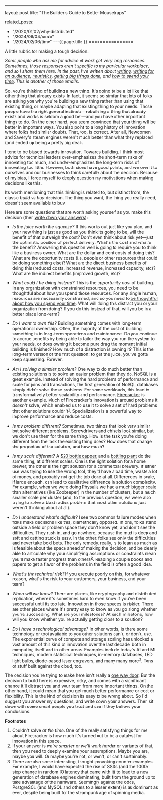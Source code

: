 ---
layout: post
title: "The Builder's Guide to Better Mousetraps"


related_posts:
  - "/2020/01/02/why-distributed"
  - "/2024/06/04/scale"
  - "/2024/02/06/time"
---{{ page.title }}
================

<p class="meta">A little rubric for making a tough decision.</p>

*Some people who ask me for advice at work get very long responses. Sometimes, those responses aren't specific to my particular workplace, and so I share them here. In the past, I've written about [writing](https://brooker.co.za/blog/2022/11/08/writing.html), [writing for an audience](https://brooker.co.za/blog/2023/09/21/audience.html), [heuristics](https://brooker.co.za/blog/2022/12/15/thumb.html), [getting big things done](https://brooker.co.za/blog/2020/10/19/big-changes.html), and [how to spend your time](https://brooker.co.za/blog/2024/02/06/time.html). This is another of those emails.*

So, you're thinking of building a new thing. It's going to be a lot like that other thing that already exists. In fact, it seems so similar that lots of folks are asking you why you're building a new thing rather than using that existing thing, or maybe adapting that existing thing to your needs. Those people have the right general instincts&mdash;rebuilding a thing that already exists and works is seldom a good bet&mdash;and you have other important things to do. On the other hand, you seem convinced that your thing will be better in important ways. You also point to a long history of innovation where folks had similar doubts. That, too, is correct. After all, Newcomen and Savery's steam engines weren't much better than what they replaced (and ended up being a pretty big deal).

I tend to be biased towards innovation. Towards building. I think most advice for technical leaders over-emphasizes the short-term risks of innovating too much, and under-emphasizes the long-term risks of innovating too little. However, both sides have good points, and we owe it to ourselves and our businesses to think carefully about the decision. Because of my bias, I force myself to deeply question my motivations when making decisions like this.

Its worth mentioning that this thinking is related to, but distinct from, the classic *build vs buy* decision. The thing you want, the thing you really need, doesn't seem available to buy.

Here are some questions that are worth asking yourself as you make this decision (then [write down your answers](https://brooker.co.za/blog/2022/11/08/writing.html)):

* *Is the juice worth the squeeze?* If this works out just like you plan, and your new thing is just as good as you think its going to be, will the benefit of that outweigh the cost? Don't even think about risk yet&mdash;just the optimistic position of perfect delivery. What's the cost and what's the benefit? Answering this question well is going to require you to think like a business owner. What are the dollar and cent costs of doing this? What are the opportunity costs (i.e. people or other resources that could be doing something else)? What are the direct business benefits of doing this (reduced costs, increased revenue, increased capacity, etc)? What are the indirect benefits (improved growth, etc)?

* *What could I be doing instead?* This is the *opportunity cost* of building. In any organization with constrained resources, you need to be thoughtful about how you spend those resources. For any single human, resources are necessarily constrained, and so you need to [be thoughtful about how you spend your time](https://brooker.co.za/blog/2024/02/06/time.html). What will doing this distract you or your organization from doing? If you do this instead of that, will you be in a better place long-term?

* *Do I want to own this?* Building something comes with long-term operational ownership. Often, the majority of the cost of building something is in long-term operations and maintenance. Do you continue to accrue benefits by being able to tailor the way you run the system to your needs, or does owning it become pure drag the moment initial building is finished? How much of a distraction is owning it? This is the long-term version of the first question: to get the juice, you've gotta keep squeezing. Forever.

* *Am I solving a simpler problem?* One way to do much better than existing solutions is to solve an easier problem than they do. NoSQL is a great example. Instead of solving the hard problems of performance and scale for joins and transactions, the first generation of NoSQL databases simply didn't solve those problems. For some workloads, this lead to transformatively better scalability and performance. [Firecracker](https://www.usenix.org/conference/nsdi20/presentation/agache) is another example. Much of Firecracker's innovation is around problems it *doesn't* solve, which enabled us to use it to solve a set of hard problems that other solutions couldn't<sup>[1](#foot1)</sup>. Specialization is a powerful way to improve performance and reduce costs.

* *Is my problem different?* Sometimes, two things that look very similar but solve different problems. Screwdrivers and chisels look similar, but we don't use them for the same thing. How is the task you're doing different from the task the existing thing does? How does that change the properties of the solution, and how much?

* *Is my scale different?* A [$20 bottle capper](https://www.amazon.com/FastRack-Absorbing-Standard-Homebrew-Bottles/dp/B001D6KGTK/), and a [bottling plant](https://www.comacgroup.com/bottling-plants/) do the same thing, at different scales. One is the right solution for a home brewer, the other is the right solution for a commercial brewery. If either use was trying to use the wrong tool, they'd have a bad time, waste a lot of money, and probably not get the job done at all. Differences in scale, if large enough, can lead to qualitative difference in solution complexity. For example, when we were doing [Physalia](https://www.usenix.org/conference/nsdi20/presentation/brooker) we had a much bigger scale than alternatives (like Zookeeper) in the number of clusters, but a much smaller scale per cluster (and, to the previous question, we were also trying to solve a blast radius problem that most other solutions just weren't thinking about at all).

* *Do I understand what's difficult?* I see two common failure modes when folks make decisions like this, diametrically opposed. In one, folks stand outside a field or problem space they don't know yet, and don't see the difficulties. They rush in, and go nowhere, because the mud is deep and soft and getting stuck is easy. In the other, folks see only the difficulties and never take bold bets. The only remedy, really, is to learn as much as is feasible about the space ahead of making the decision, and be clearly able to articulate why your simplifying assumptions or constraints mean you'll make faster progress than others<sup>[2](#foot2)</sup>. Reading a couple books and papers to get a flavor of the problems in the field is often a good idea.

* *What's the technical risk?* If you execute poorly on this, for whatever reason, what's the risk to your customers, your business, and your team? 

* *When will we know?* There are places, like cryptography and distributed replication, where it's sometimes hard to even know if you've been successful until its too late. Innovation in those spaces is riskier. There are other places where it's pretty easy to know as you go along whether you're succeeding. What are your milestones? At each milestone, how will you know whether you're actually getting close to a solution?

* *Do I have a technological advantage?* In other words, is there some technology or tool available to you other solutions can't, or don't, use. The exponential curve of compute and storage scaling has unlocked a vast amount of this kind of innovation over the last decade, both in computing itself and in other areas. Examples include today's AI and ML techniques, modern statistical techniques, in-memory databases, LED light bulbs, diode-based laser engravers, and many many more<sup>[3](#foot3)</sup>. Tons of stuff built against the cloud, too.

The decision you're trying to make here isn't really a [one way door](https://www.youtube.com/watch?v=rxsdOQa_QkM). But the decision to build here is expensive, risky, and comes with a significant chance it'll distract you and your team from more important things. On the other hand, it could mean that you get much better performance or cost or flexibility. This is the kind of decision its easy to be wrong about. So I'd suggest you answer my questions, and write down your answers. Then sit down with some smart people you trust and see if they believe your conclusions.

**Footnotes**

1. <a name="foot1"></a> Couldn't solve *at the time*. One of the really satisfying things for me about Firecracker is how much it's turned out to be a catalyst for innovation in this space.
2. <a name="foot2"></a> If your answer is *we're smarter* or *we'll work harder* or variants of that, then you need to deeply examine your assumptions. Maybe you are, maybe you will. Or maybe you're not, or won't, or can't sustainably.
3. <a name="foot3"></a> There are also some interesting, thought-provoking counter-examples. For example, I would have expected the rise of SSDs (and the 1000x step change in random IO latency that came with it) to lead to a new generation of database engines dominating, built from the ground up to take advantage of the hardware. Seemingly against the odds, PostgreSQL (and MySQL and others to a lesser extent) is as dominant as ever, despite being built for the steampunk age of spinning media.